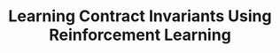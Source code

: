 ---
layout: post
title:  "Learning Contract Invariants Using Reinforcement Learning"
categories: research
authors: "<strong>Junrui Liu</strong>⁺, Yanju Chen⁺, Bryan Tan, Isil Dillig, Yu Feng"
venue: "ASE'22"
doi: https://dl.acm.org/doi/10.1145/3551349.3556962
---